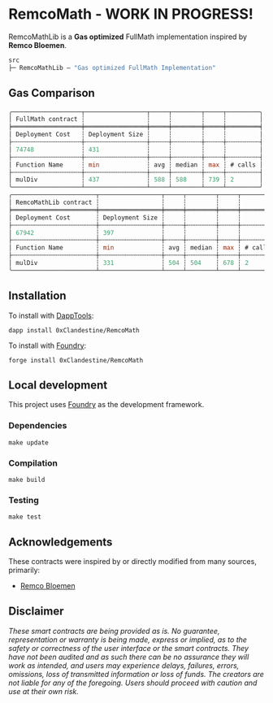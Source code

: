 # RemcoMath - WORK IN PROGRESS!

RemcoMathLib is a **Gas optimized** FullMath implementation inspired by **Remco Bloemen**.

```ml
src
├─ RemcoMathLib — "Gas optimized FullMath Implementation"
```

## Gas Comparison

```ml
╭───────────────────┬─────────────────┬─────┬────────┬─────┬─────────╮
│ FullMath contract ┆                 ┆     ┆        ┆     ┆         │
╞═══════════════════╪═════════════════╪═════╪════════╪═════╪═════════╡
│ Deployment Cost   ┆ Deployment Size ┆     ┆        ┆     ┆         │
├╌╌╌╌╌╌╌╌╌╌╌╌╌╌╌╌╌╌╌┼╌╌╌╌╌╌╌╌╌╌╌╌╌╌╌╌╌┼╌╌╌╌╌┼╌╌╌╌╌╌╌╌┼╌╌╌╌╌┼╌╌╌╌╌╌╌╌╌┤
│ 74748             ┆ 431             ┆     ┆        ┆     ┆         │
├╌╌╌╌╌╌╌╌╌╌╌╌╌╌╌╌╌╌╌┼╌╌╌╌╌╌╌╌╌╌╌╌╌╌╌╌╌┼╌╌╌╌╌┼╌╌╌╌╌╌╌╌┼╌╌╌╌╌┼╌╌╌╌╌╌╌╌╌┤
│ Function Name     ┆ min             ┆ avg ┆ median ┆ max ┆ # calls │
├╌╌╌╌╌╌╌╌╌╌╌╌╌╌╌╌╌╌╌┼╌╌╌╌╌╌╌╌╌╌╌╌╌╌╌╌╌┼╌╌╌╌╌┼╌╌╌╌╌╌╌╌┼╌╌╌╌╌┼╌╌╌╌╌╌╌╌╌┤
│ mulDiv            ┆ 437             ┆ 588 ┆ 588    ┆ 739 ┆ 2       │
╰───────────────────┴─────────────────┴─────┴────────┴─────┴─────────╯
╭───────────────────────┬─────────────────┬─────┬────────┬─────┬─────────╮
│ RemcoMathLib contract ┆                 ┆     ┆        ┆     ┆         │
╞═══════════════════════╪═════════════════╪═════╪════════╪═════╪═════════╡
│ Deployment Cost       ┆ Deployment Size ┆     ┆        ┆     ┆         │
├╌╌╌╌╌╌╌╌╌╌╌╌╌╌╌╌╌╌╌╌╌╌╌┼╌╌╌╌╌╌╌╌╌╌╌╌╌╌╌╌╌┼╌╌╌╌╌┼╌╌╌╌╌╌╌╌┼╌╌╌╌╌┼╌╌╌╌╌╌╌╌╌┤
│ 67942                 ┆ 397             ┆     ┆        ┆     ┆         │
├╌╌╌╌╌╌╌╌╌╌╌╌╌╌╌╌╌╌╌╌╌╌╌┼╌╌╌╌╌╌╌╌╌╌╌╌╌╌╌╌╌┼╌╌╌╌╌┼╌╌╌╌╌╌╌╌┼╌╌╌╌╌┼╌╌╌╌╌╌╌╌╌┤
│ Function Name         ┆ min             ┆ avg ┆ median ┆ max ┆ # calls │
├╌╌╌╌╌╌╌╌╌╌╌╌╌╌╌╌╌╌╌╌╌╌╌┼╌╌╌╌╌╌╌╌╌╌╌╌╌╌╌╌╌┼╌╌╌╌╌┼╌╌╌╌╌╌╌╌┼╌╌╌╌╌┼╌╌╌╌╌╌╌╌╌┤
│ mulDiv                ┆ 331             ┆ 504 ┆ 504    ┆ 678 ┆ 2       │
╰───────────────────────┴─────────────────┴─────┴────────┴─────┴─────────╯
```

## Installation

To install with [DappTools](https://github.com/dapphub/dapptools):

```
dapp install 0xClandestine/RemcoMath
```

To install with [Foundry](https://github.com/gakonst/foundry):

```
forge install 0xClandestine/RemcoMath
```

## Local development

This project uses [Foundry](https://github.com/gakonst/foundry) as the development framework.

### Dependencies

```
make update
```

### Compilation

```
make build
```

### Testing

```
make test
```


## Acknowledgements

These contracts were inspired by or directly modified from many sources, primarily:

- [Remco Bloemen](https://xn--2-umb.com/21/muldiv/index.html)


## Disclaimer

_These smart contracts are being provided as is. No guarantee, representation or warranty is being made, express or implied, as to the safety or correctness of the user interface or the smart contracts. They have not been audited and as such there can be no assurance they will work as intended, and users may experience delays, failures, errors, omissions, loss of transmitted information or loss of funds. The creators are not liable for any of the foregoing. Users should proceed with caution and use at their own risk._
